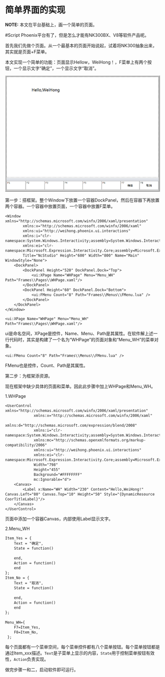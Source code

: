 简单界面的实现
======================

**NOTE:** 本文在平台基础上，画一个简单的页面。

#Script
Phoenix平台有了，但是怎么才能有NK300BX、V8等软件产品呢。

首先我们先做个页面。从一个最基本的页面开始说起，试着将NK300抽象出来，其实就是页面+F菜单。

本文实现一个简单的功能：页面显示Hellow，WeiHong！，F菜单上有两个按钮，一个显示文字“确定”，一个显示文字“取消”。

![HelloWH.jpg](Page_R/HelloWH.jpg "title")

第一步：搭框架。整个Window下放置一个容器DockPanel，然后在容器下再放置两个容器。一个容器中放置页面，一个容器中放置F菜单。
````
<Window xmlns="http://schemas.microsoft.com/winfx/2006/xaml/presentation"
        xmlns:x="http://schemas.microsoft.com/winfx/2006/xaml"
        xmlns:ui="http://weihong.phoenix.ui.interactions"
        xmlns:i="clr-namespace:System.Windows.Interactivity;assembly=System.Windows.Interactivity"
        xmlns:ei="clr-namespace:Microsoft.Expression.Interactivity.Core;assembly=Microsoft.Expression.Interactions"
        Title="NcStudio" Height="600" Width="800" Name="Main" WindowStyle="None">
    <DockPanel>
		<DockPanel Height="520" DockPanel.Dock="Top">
            <ui:XPage Name="WHPage" Menu="Menu_WH" Path="Frames\\Pages\\WHPage.xaml"/>
        </DockPanel>
		<DockPanel Height="60" DockPanel.Dock="Bottom">
            <ui:FMenu Count="8" Path="Frames\\Menus\\FMenu.lua" />
        </DockPanel>
    </DockPanel>
</Window>
````

````
<ui:XPage Name="WHPage" Menu="Menu_WH" Path="Frames\\Pages\\WHPage.xaml"/>
````
ui是命名空间，XPage是控件，Name、Menu、Path是其属性。在软件解上述一行代码时，其实是构建了一个名为“WHPage”的页面对象和“Menu_WH”的菜单对象。
````
<ui:FMenu Count="8" Path="Frames\\Menus\\FMenu.lua" />
````
FMenu也是控件，Count、Path是其属性。

第二步：为框架添资源。

现在框架中缺少具体的页面和菜单。因此此步骤中加上WHPage和Menu_WH。

1.WHPage
````
<UserControl xmlns="http://schemas.microsoft.com/winfx/2006/xaml/presentation"
             xmlns:x="http://schemas.microsoft.com/winfx/2006/xaml"
             xmlns:d="http://schemas.microsoft.com/expression/blend/2008"
             xmlns:i="clr-namespace:System.Windows.Interactivity;assembly=System.Windows.Interactivity"
             xmlns:mc="http://schemas.openxmlformats.org/markup-compatibility/2006"
             xmlns:ui="http://weihong.phoenix.ui.interactions"
             xmlns:ei="clr-namespace:Microsoft.Expression.Interactivity.Core;assembly=Microsoft.Expression.Interactions"
             Width="798"
             Height="455"
             Background="#FFFFFFFF"
             mc:Ignorable="d">
	<Canvas>
        <Label x:Name="WH" Width="230" Content="Hello,WeiHong!" Canvas.Left="80" Canvas.Top="10" Height="50" Style="{DynamicResource CoorTitleLabel}"/>
    </Canvas>
</UserControl>
````
页面中添加一个容器Canvas，内部使用Label显示文字。

2.Menu_WH
````
Item_Yes = {
    Text = "确定",
	State = function() 
	    
	end, 
    Action = function() 
	end 
};
Item_No = {
    Text = "取消",
	State = function() 
	    
	end, 
    Action = function()
	end 
};

Menu_WH={
	F7=Item_Yes,
	F8=Item_No,
 };
````
每个页面都有一个菜单空间，每个菜单控件都有八个菜单按钮。每个菜单按钮都是通过Item_xxx描述。`Text`是子菜单上显示的内容，`State`用于控制菜单按钮有效性，`Action`负责实现。

做完步骤一和二，启动软件即可运行。